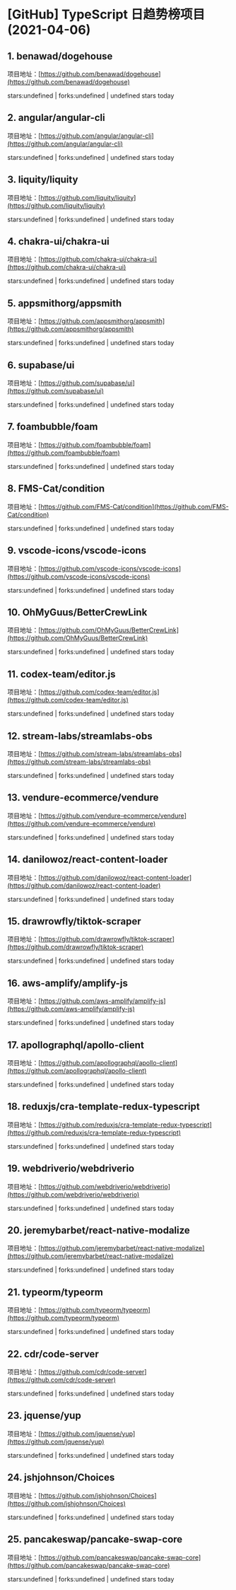 # [GitHub] TypeScript 日趋势榜项目(2021-04-06)

## 1. benawad/dogehouse 

项目地址：[https://github.com/benawad/dogehouse](https://github.com/benawad/dogehouse)

stars:undefined | forks:undefined | undefined stars today 



## 2. angular/angular-cli 

项目地址：[https://github.com/angular/angular-cli](https://github.com/angular/angular-cli)

stars:undefined | forks:undefined | undefined stars today 



## 3. liquity/liquity 

项目地址：[https://github.com/liquity/liquity](https://github.com/liquity/liquity)

stars:undefined | forks:undefined | undefined stars today 



## 4. chakra-ui/chakra-ui 

项目地址：[https://github.com/chakra-ui/chakra-ui](https://github.com/chakra-ui/chakra-ui)

stars:undefined | forks:undefined | undefined stars today 



## 5. appsmithorg/appsmith 

项目地址：[https://github.com/appsmithorg/appsmith](https://github.com/appsmithorg/appsmith)

stars:undefined | forks:undefined | undefined stars today 



## 6. supabase/ui 

项目地址：[https://github.com/supabase/ui](https://github.com/supabase/ui)

stars:undefined | forks:undefined | undefined stars today 



## 7. foambubble/foam 

项目地址：[https://github.com/foambubble/foam](https://github.com/foambubble/foam)

stars:undefined | forks:undefined | undefined stars today 



## 8. FMS-Cat/condition 

项目地址：[https://github.com/FMS-Cat/condition](https://github.com/FMS-Cat/condition)

stars:undefined | forks:undefined | undefined stars today 



## 9. vscode-icons/vscode-icons 

项目地址：[https://github.com/vscode-icons/vscode-icons](https://github.com/vscode-icons/vscode-icons)

stars:undefined | forks:undefined | undefined stars today 



## 10. OhMyGuus/BetterCrewLink 

项目地址：[https://github.com/OhMyGuus/BetterCrewLink](https://github.com/OhMyGuus/BetterCrewLink)

stars:undefined | forks:undefined | undefined stars today 



## 11. codex-team/editor.js 

项目地址：[https://github.com/codex-team/editor.js](https://github.com/codex-team/editor.js)

stars:undefined | forks:undefined | undefined stars today 



## 12. stream-labs/streamlabs-obs 

项目地址：[https://github.com/stream-labs/streamlabs-obs](https://github.com/stream-labs/streamlabs-obs)

stars:undefined | forks:undefined | undefined stars today 



## 13. vendure-ecommerce/vendure 

项目地址：[https://github.com/vendure-ecommerce/vendure](https://github.com/vendure-ecommerce/vendure)

stars:undefined | forks:undefined | undefined stars today 



## 14. danilowoz/react-content-loader 

项目地址：[https://github.com/danilowoz/react-content-loader](https://github.com/danilowoz/react-content-loader)

stars:undefined | forks:undefined | undefined stars today 



## 15. drawrowfly/tiktok-scraper 

项目地址：[https://github.com/drawrowfly/tiktok-scraper](https://github.com/drawrowfly/tiktok-scraper)

stars:undefined | forks:undefined | undefined stars today 



## 16. aws-amplify/amplify-js 

项目地址：[https://github.com/aws-amplify/amplify-js](https://github.com/aws-amplify/amplify-js)

stars:undefined | forks:undefined | undefined stars today 



## 17. apollographql/apollo-client 

项目地址：[https://github.com/apollographql/apollo-client](https://github.com/apollographql/apollo-client)

stars:undefined | forks:undefined | undefined stars today 



## 18. reduxjs/cra-template-redux-typescript 

项目地址：[https://github.com/reduxjs/cra-template-redux-typescript](https://github.com/reduxjs/cra-template-redux-typescript)

stars:undefined | forks:undefined | undefined stars today 



## 19. webdriverio/webdriverio 

项目地址：[https://github.com/webdriverio/webdriverio](https://github.com/webdriverio/webdriverio)

stars:undefined | forks:undefined | undefined stars today 



## 20. jeremybarbet/react-native-modalize 

项目地址：[https://github.com/jeremybarbet/react-native-modalize](https://github.com/jeremybarbet/react-native-modalize)

stars:undefined | forks:undefined | undefined stars today 



## 21. typeorm/typeorm 

项目地址：[https://github.com/typeorm/typeorm](https://github.com/typeorm/typeorm)

stars:undefined | forks:undefined | undefined stars today 



## 22. cdr/code-server 

项目地址：[https://github.com/cdr/code-server](https://github.com/cdr/code-server)

stars:undefined | forks:undefined | undefined stars today 



## 23. jquense/yup 

项目地址：[https://github.com/jquense/yup](https://github.com/jquense/yup)

stars:undefined | forks:undefined | undefined stars today 



## 24. jshjohnson/Choices 

项目地址：[https://github.com/jshjohnson/Choices](https://github.com/jshjohnson/Choices)

stars:undefined | forks:undefined | undefined stars today 



## 25. pancakeswap/pancake-swap-core 

项目地址：[https://github.com/pancakeswap/pancake-swap-core](https://github.com/pancakeswap/pancake-swap-core)

stars:undefined | forks:undefined | undefined stars today 



